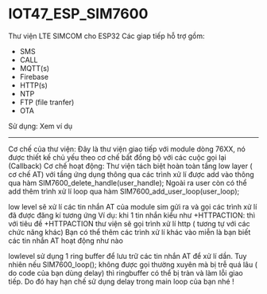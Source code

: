 # IOT47_ESP_SIM7600
Thư viện LTE SIMCOM cho ESP32
Các giap tiếp hỗ trợ gồm:
- SMS
- CALL
- MQTT(s)
- Firebase
- HTTP(s)
- NTP
- FTP (file tranfer)
- OTA

Sử dụng: Xem ví dụ

------------------------------------------------------------
Cơ chế của thư viện:
Đây là thư viện giao tiếp với module dòng 76XX, nó được thiết kế chủ yếu theo cơ chế bất đồng bộ với các cuộc gọi lại (Callback)
Cơ chế hoạt động:
Thư viện tách biệt hoàn toàn tầng low layer ( cơ chế AT) với tầng ứng dụng thông qua các trình xử lí được add vào thông qua hàm SIM7600_delete_handle(user_handle);
Ngoài ra user còn có thể add thêm trình xử lí loop qua hàm SIM7600_add_user_loop(user_loop);

low level sẽ xử lí các tin nhắn AT của module sim gửi ra và gọi các trình xử lí đã được đăng kí tương ứng
Ví dụ: khi 1 tin nhắn kiểu như +HTTPACTION: thì với tiêu đề +HTTPACTION thư viện sẽ gọi trình xử lí http ( tương tự với các chức năng khác)
Bạn có thể thêm các trình xử lí khác vào miễn là bạn biết các tin nhắn AT hoạt động như nào

lowlevel sử dụng 1 ring buffer để lưu trữ các tin nhắn AT để xử lí dần. Tuy nhiên nếu SIM7600_loop(); không được gọi thường xuyên mà bị trễ quá lâu ( do code của bạn dùng delay) thì ringbuffer có thể bị tràn và làm lỗi giao tiếp. Do đó hay hạn chế sử dụng delay trong main loop của bạn nhé !

